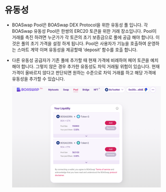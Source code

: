 # 유동성

- BOASwap Pool은 BOASwap DEX Protocol을 위한 유동성 풀 입니다.
  각 BOASwap 유동성 Pool은 한쌍의 ERC20 토큰을 위한 거래 장소입니다.
  Pool이 거래를 촉진 하려면 누군가가 각 토큰의 초기 보증금으로 풀에 공급 해야 합니다. 이것은 풀의 초기 가격을 설정 하게 됩니다.
  Pool은 사용자가 기능을 호출하여 운영하는 스마트 계약 이며 유동성을 제공할때 ‘deposit’ 함수를 호출 합니다.

- 다른 유동성 공급자가 기존 풀에 추가할 때 현재 가격에 비례하여 페어 토큰을 예치해야 합니다.
  그렇지 않은 경우 추가한 유동성도 차익 거래될 위험이 있습니다. 현재 가격이 올바르지 않다고 판단되면 원하는 수준으로 차익 거래를 하고 해당 가격에 유동성을 추가할 수 있습니다.

  ![img](assets/pool-0.png)
